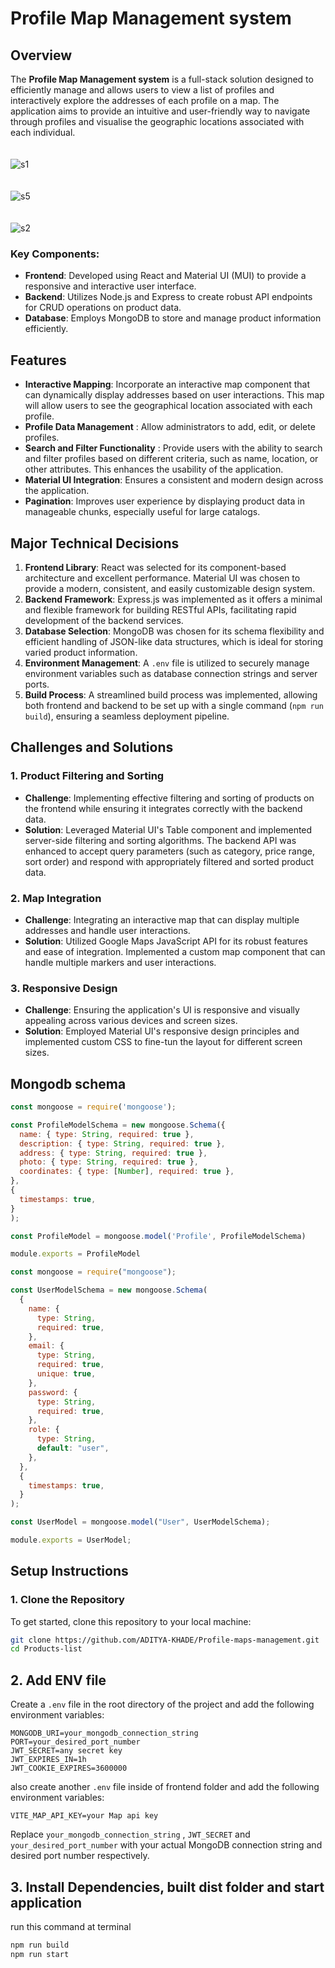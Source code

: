 # Profile Map Management system

## Overview

The **Profile Map Management system** is a full-stack solution designed to efficiently manage and allows users to view a list of profiles and interactively explore the addresses of each profile on a map. The application aims to provide an intuitive and user-friendly way to navigate through profiles and visualise the geographic locations associated with each individual.
<br/>
<br/>
<br/>
<img src="https://github.com/user-attachments/assets/0d223c32-03db-4ced-af71-e11baa32b0d6" alt="s1" style="max-width: 100%; height: auto;" />
<br/>
<br/>
<br/>
![s5](https://github.com/user-attachments/assets/b60dc34e-88ce-4aca-aefb-56726e65de72)
<br/>
<br/>
<br/>
<img src="https://github.com/user-attachments/assets/27fbb55a-3d91-431f-af7a-dfe98c9b2afd" alt="s2" />
<br/>
### Key Components:
- **Frontend**: Developed using React and Material UI (MUI) to provide a responsive and interactive user interface.
- **Backend**: Utilizes Node.js and Express to create robust API endpoints for CRUD operations on product data.
- **Database**: Employs MongoDB to store and manage product information efficiently.

## Features
- **Interactive Mapping**: Incorporate an interactive map component that can dynamically display addresses based on user interactions. This map will allow users to see the geographical location associated with each profile.
- **Profile Data Management** : Allow administrators to add, edit, or delete
profiles.
- **Search and Filter Functionality** : Provide users with the ability to search and
filter profiles based on different criteria, such as name, location, or other
attributes. This enhances the usability of the application.
- **Material UI Integration**: Ensures a consistent and modern design across the application.
- **Pagination**: Improves user experience by displaying product data in manageable chunks, especially useful for large catalogs.

## Major Technical Decisions

1. **Frontend Library**: React was selected for its component-based architecture and excellent performance. Material UI was chosen to provide a modern, consistent, and easily customizable design system.
2. **Backend Framework**: Express.js was implemented as it offers a minimal and flexible framework for building RESTful APIs, facilitating rapid development of the backend services.
3. **Database Selection**: MongoDB was chosen for its schema flexibility and efficient handling of JSON-like data structures, which is ideal for storing varied product information.
4. **Environment Management**: A `.env` file is utilized to securely manage environment variables such as database connection strings and server ports.
5. **Build Process**: A streamlined build process was implemented, allowing both frontend and backend to be set up with a single command (`npm run build`), ensuring a seamless deployment pipeline.

## Challenges and Solutions

### 1. Product Filtering and Sorting
- **Challenge**: Implementing effective filtering and sorting of products on the frontend while ensuring it integrates correctly with the backend data.
- **Solution**: Leveraged Material UI's Table component and implemented server-side filtering and sorting algorithms. The backend API was enhanced to accept query parameters (such as category, price range, sort order) and respond with appropriately filtered and sorted product data.
### 2. Map Integration
- **Challenge**: Integrating an interactive map that can display multiple addresses and handle user interactions.
- **Solution**: Utilized Google Maps JavaScript API for its robust features and ease of integration. Implemented a custom map component that can handle multiple markers and user interactions.
### 3. Responsive Design
- **Challenge**: Ensuring the application's UI is responsive and visually appealing across various devices and screen sizes.
- **Solution**: Employed Material UI's responsive design principles and implemented custom CSS to fine-tun the layout for different screen sizes.


## Mongodb schema
```javascript
const mongoose = require('mongoose');

const ProfileModelSchema = new mongoose.Schema({
  name: { type: String, required: true },
  description: { type: String, required: true },
  address: { type: String, required: true },
  photo: { type: String, required: true },
  coordinates: { type: [Number], required: true },
},
{
  timestamps: true,
}
);

const ProfileModel = mongoose.model('Profile', ProfileModelSchema)

module.exports = ProfileModel

```

```javascript
const mongoose = require("mongoose");

const UserModelSchema = new mongoose.Schema(
  {
    name: {
      type: String,
      required: true,
    },
    email: {
      type: String,
      required: true,
      unique: true,
    },
    password: {
      type: String,
      required: true,
    },
    role: {
      type: String,
      default: "user",
    },
  },
  {
    timestamps: true,
  }
);

const UserModel = mongoose.model("User", UserModelSchema);

module.exports = UserModel;

```



## Setup Instructions

### 1. Clone the Repository

To get started, clone this repository to your local machine:

```bash
git clone https://github.com/ADITYA-KHADE/Profile-maps-management.git
cd Products-list
```

## 2. Add ENV file 

Create a `.env` file in the root directory of the project and  add the following environment variables:

```plaintext
MONGODB_URI=your_mongodb_connection_string
PORT=your_desired_port_number
JWT_SECRET=any secret key
JWT_EXPIRES_IN=1h
JWT_COOKIE_EXPIRES=3600000

```

also create another `.env` file inside of frontend folder and add the following environment variables:

```plaintext
VITE_MAP_API_KEY=your Map api key

```

Replace `your_mongodb_connection_string` , `JWT_SECRET` and `your_desired_port_number` with your actual MongoDB connection string and desired port number respectively.

## 3. Install Dependencies, built dist folder and start application

run this command at terminal

```bash
npm run build
npm run start
```
